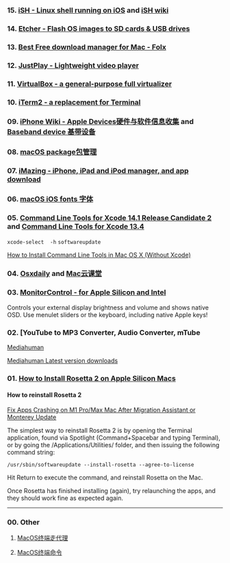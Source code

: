 
### 15. [iSH -  Linux shell running on iOS](https://github.com/ish-app/ish) and [iSH wiki](https://github.com/ish-app/ish/wiki)

### 14. [Etcher - Flash OS images to SD cards & USB drives](https://github.com/balena-io/etcher)

### 13. [Best Free download manager for Mac - Folx](https://www.electronic.us/products/folx/)

### 12. [JustPlay - Lightweight video player](https://www.electronic.us/just-play.html)

### 11. [VirtualBox - a general-purpose full virtualizer](VirtualBox)

### 10. [iTerm2 - a replacement for Terminal](https://iterm2.com)

### 09. [iPhone Wiki - Apple Devices硬件与软件信息收集](https://www.theiphonewiki.com) and [Baseband device 基带设备](https://www.theiphonewiki.com/wiki/Baseband_Device)

### 08. [macOS package包管理](./package.md)

### 07. [iMazing - iPhone, iPad and iPod manager, and  app download](https://imazing.com/downloads)

### 06. [macOS iOS fonts 字体](./fonts.md)

### 05. [Command Line Tools for Xcode 14.1 Release Candidate 2](https://developer.apple.com/download/all/?q=Xcode) and [Command Line Tools for Xcode 13.4](https://download.developer.apple.com/Developer_Tools/Command_Line_Tools_for_Xcode_13.4/Command_Line_Tools_for_Xcode_13.4.dmg)

`xcode-select  -h`  `softwareupdate`
  
[How to Install Command Line Tools in Mac OS X (Without Xcode)](https://osxdaily.com/2014/02/12/install-command-line-tools-mac-os-x/)
  
### 04. [Osxdaily](https://osxdaily.com) and [Mac云课堂 ](https://www.youtube.com/channel/UCGHCIkfEHaKT7zsq8wzqeOQ)

### 03. [MonitorControl - for Apple Silicon and Intel](https://github.com/MonitorControl/MonitorControl)

Controls your external display brightness and volume and shows native OSD. Use menulet sliders or the keyboard, including native Apple keys!

###  02. [YouTube to MP3 Converter, Audio Converter,  mTube

[Mediahuman](https://www.mediahuman.com/)

[Mediahuman Latest version downloads](https://www.mediahuman.com/download.html)


### 01. [How to Install Rosetta 2 on Apple Silicon Macs](https://osxdaily.com/2020/12/04/how-install-rosetta-2-apple-silicon-mac/)

####  How to reinstall Rosetta 2

[Fix Apps Crashing on M1 Pro/Max Mac After Migration Assistant or Monterey Update](https://osxdaily.com/2021/11/08/fix-app-crashing-apple-silicon-mac/)

The simplest way to reinstall Rosetta 2 is by opening the Terminal application, found via Spotlight (Command+Spacebar and typing Terminal), or by going the /Applications/Utilities/ folder, and then issuing the following command string:

    /usr/sbin/softwareupdate --install-rosetta --agree-to-license

Hit Return to execute the command, and reinstall Rosetta on the Mac.

Once Rosetta has finished installing (again), try relaunching the apps, and they should work fine as expected again.

---
### 00. Other

 1.  [MacOS终端走代理](https://github.com/mrdulin/blog/issues/18)
 
 2.  [MacOS终端命令](https://github.com/qLzhu/macCommand)
